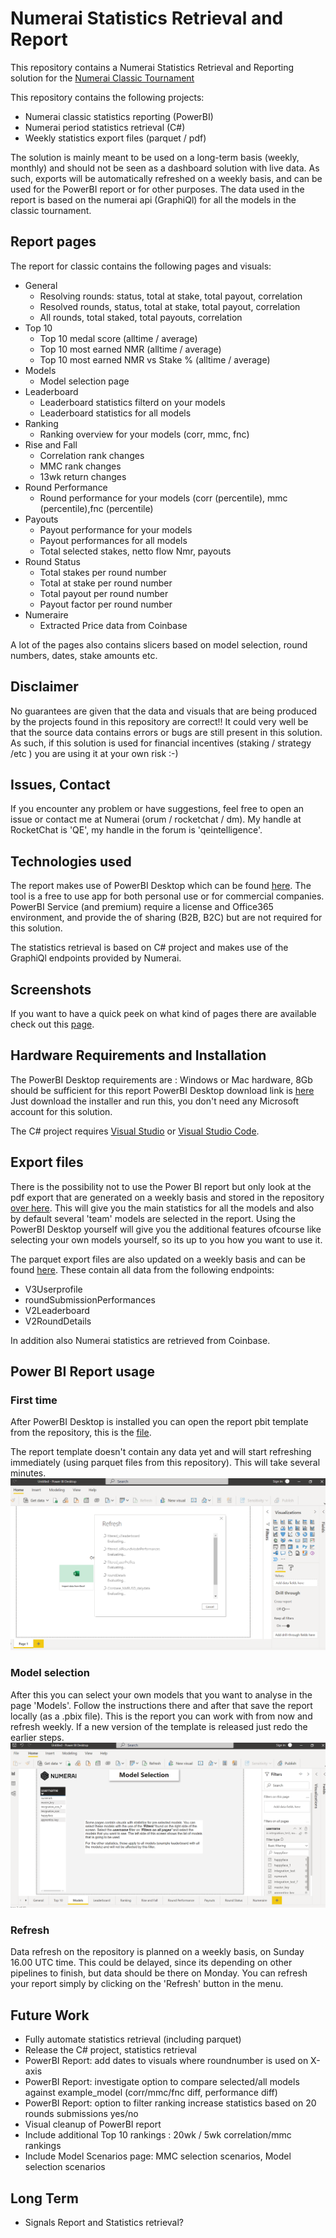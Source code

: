 
# Numerai Statistics Retrieval and Report
This repository contains a Numerai Statistics Retrieval and Reporting solution for the [Numerai Classic Tournament](https://numer.ai)

This repository contains the following projects:

- Numerai classic statistics reporting (PowerBI)
- Numerai period statistics retrieval (C#)
- Weekly statistics export files (parquet / pdf)

The solution is mainly meant to be used on a long-term basis (weekly, monthly) and should not be seen as a dashboard solution with live data. As such, exports will be automatically refreshed on a weekly basis, and can be used for the PowerBI report or for other purposes. The data used in the report is based on the numerai api (GraphiQl) for all the models in the classic tournament.

## Report pages
The report for classic contains the following pages and visuals:

- General
  - Resolving rounds: status, total at stake, total payout, correlation
  - Resolved rounds, status, total at stake, total payout, correlation
  - All rounds, total staked, total payouts, correlation
- Top 10
  - Top 10 medal score (alltime / average)
  - Top 10 most earned NMR (alltime / average)
  - Top 10 most earned NMR vs Stake % (alltime / average)
- Models
  - Model selection page
- Leaderboard
  - Leaderboard statistics filterd on your models
  - Leaderboard statistics for all models
- Ranking
  - Ranking overview for your models (corr, mmc, fnc)
- Rise and Fall
  - Correlation rank changes
  - MMC rank changes
  - 13wk return changes
- Round Performance
  - Round performance for your models (corr (percentile), mmc (percentile),fnc (percentile)
- Payouts
  - Payout performance for your models
  - Payout performances for all models
  - Total selected stakes, netto flow Nmr, payouts
- Round Status
  - Total stakes per round number
  - Total at stake per round number
  - Total payout per round number
  - Payout factor per round number
- Numeraire
  - Extracted Price data from Coinbase

A lot of the pages also contains slicers based on model selection, round numbers, dates, stake amounts etc.

## Disclaimer
No guarantees are given that the data and visuals that are being produced by the projects found in this repository are correct!! It could very well be that the source data contains errors or bugs are still present in this solution. As such, if this solution is used for financial incentives (staking / strategy /etc ) you are using it at your own risk :-)

## Issues, Contact
If you encounter any problem or have suggestions, feel free to open an issue or contact me at Numerai (orum / rocketchat / dm). My handle at RocketChat is 'QE', my handle in the forum is 'qeintelligence'.

## Technologies used
The report makes use of PowerBI Desktop which can be found [here](https://powerbi.microsoft.com/en-us/downloads/). The tool is a free to use app for both personal use or for commercial companies. PowerBI Service (and premium) require a license and Office365 environment, and provide the of sharing (B2B, B2C) but are not required for this solution.

The statistics retrieval is based on C# project and makes use of the GraphiQl endpoints provided by Numerai.

## Screenshots
If you want to have a quick peek on what kind of pages there are available check out this [page](https://github.com/jos1977/numerai_statistics/tree/main/documentation/screenshots.md).

## Hardware Requirements and Installation
The PowerBI Desktop requirements are : Windows or Mac hardware, 8Gb should be sufficient for this report
PowerBI Desktop download link is [here](https://aka.ms/pbiSingleInstaller)
Just download the installer and run this, you don't need any Microsoft account for this solution.

The C# project requires [Visual Studio](https://visualstudio.microsoft.com/downloads/) or [Visual Studio Code](https://code.visualstudio.com/download).

## Export files
There is the possibility not to use the Power BI report but only look at the pdf export that are generated on a weekly basis and stored in the repository [over here](https://github.com/jos1977/numerai_statistics/blob/main/classic/export/NumeraiClassicStatistics.pdf). This will give you the main statistics for all the models and also by default several 'team' models are selected in the report. Using the PowerBI Desktop yourself will give you the additional features ofcourse like selecting your own models yourself, so its up to you how you want to use it.

The parquet export files are also updated on a weekly basis and can be found [here](https://github.com/jos1977/numerai_statistics/tree/main/classic/parquet). These contain all data from the following endpoints:
 - V3Userprofile
 - roundSubmissionPerformances
 - V2Leaderboard
 - V2RoundDetails

In addition also Numerai statistics are retrieved from Coinbase.
## Power BI Report usage
### First time
After PowerBI Desktop is installed you can open the report pbit template from the repository, this is the [file](https://github.com/jos1977/numerai_statistics/blob/main/classic/pbi/NumeraiClassicStatistics.pbit).

The report template doesn't contain any data yet and will start refreshing immediately (using parquet files from this repository). This will take several minutes.
![Inital Refresh](documentation/pbi_template.png "Initial Refresh")


### Model selection
After this you can select your own models that you want to analyse in the page 'Models'. Follow the instructions there and after that save the report locally (as a .pbix file). This is the report you can work with from now and refresh weekly. If a new version of the template is released just redo the earlier steps.
![Model Select](documentation/pbi_modelselect.png "Model Select")

### Refresh
Data refresh on the repository is planned on a weekly basis, on Sunday 16.00 UTC time. This could be delayed, since its depending on other pipelines to finish, but data should be there on Monday. You can refresh your report simply by clicking on the 'Refresh' button in the menu.


## Future Work
- Fully automate statistics retrieval (including parquet)
- Release the C# project, statistics retrieval
- PowerBI Report: add dates to visuals where roundnumber is used on X-axis
- PowerBI Report: investigate option to compare selected/all models against example_model (corr/mmc/fnc diff, performance diff)
- PowerBI Report: option to filter ranking increase statistics based on 20 rounds submissions yes/no
- Visual cleanup of PowerBI report
- Include additional Top 10 rankings : 20wk / 5wk correlation/mmc rankings
- Include Model Scenarios page: MMC selection scenarios, Model selection scenarios
## Long Term
- Signals Report and Statistics retrieval?
